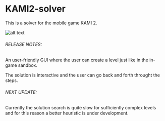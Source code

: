 # KAMI2-solver

This is a solver for the mobile game KAMI 2.

![alt text](https://static1.squarespace.com/static/57b5d1f0d482e93404415213/t/58dba1dd59cc68c3b09ec296/1490788839850/?format=1500w)


###### RELEASE NOTES:

An user-friendly GUI where the user can create a level just like in the in-game sandbox.

The solution is interactive and the user can go back and forth throught the steps.


###### NEXT UPDATE:

Currently the solution search is quite slow for sufficiently complex levels and for this reason a better heuristic is under development.

